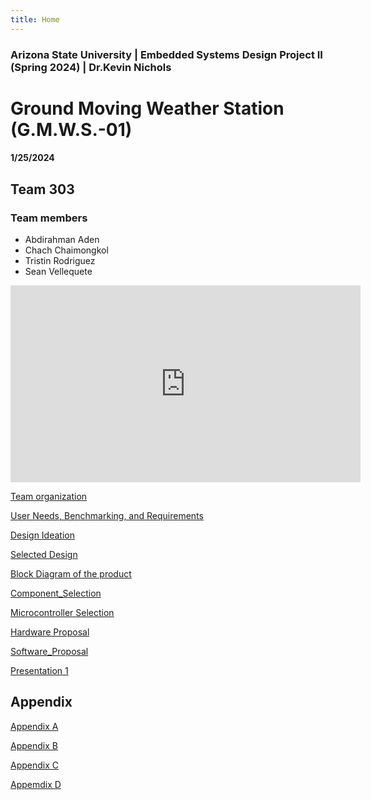 ```yaml
---
title: Home
---
```


### Arizona State University | Embedded Systems Design Project II (Spring 2024) | Dr.Kevin Nichols
# Ground Moving Weather Station (G.M.W.S.-01) 
#### 1/25/2024

## Team 303 
### Team members 
* Abdirahman Aden
* Chach Chaimongkol
* Tristin Rodriguez
* Sean Vellequete

<iframe width="560" height="315" src="https://www.youtube.com/embed/R-VpR88BmgA?si=8asg205ILbVlzzUh" title="YouTube video player" frameborder="0" allow="accelerometer; autoplay; clipboard-write; encrypted-media; gyroscope; picture-in-picture; web-share" allowfullscreen></iframe>

[Team organization](/Team_organization.md)

[User Needs, Benchmarking, and Requirements](/User_Needs_Benchmarking_Requirements.md)

[Design Ideation](/Design_Ideation.md)

[Selected Design](/Selected_Design.md)

[Block Diagram of the product](/Block_Diagram_of_the_product.md)

[Component_Selection](/Component_Selection.md)

[Microcontroller Selection](/Microcontroller_Selection.md)

[Hardware Proposal](/Hardware_proposal.md)

[Software_Proposal](/Software_Proposal.md)

[Presentation 1](/Presentation1.md)

## Appendix
[Appendix A](/Appendix_A)

[Appendix B](/Appendix_B)

[Appendix C](/Appendix_C)

[Appemdix D](/Appendix_D)
